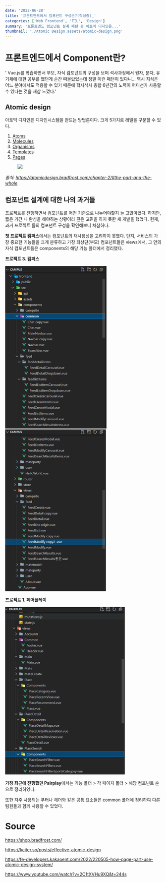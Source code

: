 ```yaml
---
date: '2022-06-28'
title: '프론트엔드에서 컴포넌트 구성은?(작성중)_'
categories: ['Web Frontend', 'TIL', 'Design']
summary: '프론트엔드 컴포넌트 설계 패턴 중 아토믹 디자인은...'
thumbnail: './Atomic Design.assets/atomic-design.png'
---
```


# 프론트엔드에서 Component란?

' Vue.js를 학습하면서 부모, 자식 컴포넌트의 구성을 보며 석사과정에서 원자, 분자, 유기체에 대한 공부를 했던게 순간 떠올랐었는데 정말 이런 패턴이 있다니... 역시 지식은 어느 분야에서도 적용할 수 있기 때문에 학사석사 총합 6년간의 노력이 어디선가 사용할 수 있다는 것을 새삼 느꼈다.'

## Atomic design

아토믹 디자인은 디자인시스템을 만드는 방법론이다. 크게 5가지로 레벨을 구분할 수 있다.

1. [Atoms](https://bradfrost.com/blog/post/atomic-web-design/#atoms)
2. [Molecules](https://bradfrost.com/blog/post/atomic-web-design/#molecules)
3. [Organisms](https://bradfrost.com/blog/post/atomic-web-design/#organisms)
4. [Templates](https://bradfrost.com/blog/post/atomic-web-design/#templates)
5. [Pages](https://bradfrost.com/blog/post/atomic-web-design/#pages)

<figure>
    <img src="https://atomicdesign.bradfrost.com/images/content/instagram-atomic.png" style="max-width:100%; margin: 0 auto;"></img>
</figure>
<address><em>출처</em>: <a href="https://atomicdesign.bradfrost.com/chapter-2/#the-part-and-the-whole"> https://atomicdesign.bradfrost.com/chapter-2/#the-part-and-the-whole </a> </address>

## 컴포넌트 설계에 대한 나의 과거들

프로젝트를 진행하면서 컴포넌트를 어떤 기준으로 나누어야할지 늘 고민이었다. 하지만, 짧은 기간 내 완성을 해야하는 상황이라 깊은 고민을 하지 못한 채 개발을 했었다. 현재, 과거 프로젝트 들의 컴포넌트 구성을 확인해보니 처참하다.

**첫 프로젝트 캠퍼스**에서는 컴포넌트의 재사용성을 고려하지 못했다. 단지, 서비스의 가장 중요한 기능들을 크게 분류하고 가장 최상단(부모) 컴포넌트들은 views에서, 그 안의 자식 컴포넌트들은 components의 해당 기능 폴더에서 정리했다.

**프로젝트 3. 캠퍼스**

<img src="./Atomic Design.assets/image-20220628163235711.png" alt="image-20220628163235711" style="zoom: 67%; margin: 0 auto;" /><img src="./Atomic Design.assets/image-20220628163305027.png" alt="image-20220628163305027" style="zoom:67%; margin:0 auto;" />

**프로젝트 1. 페어플레이**

<img src="./Atomic Design.assets/image-20220628163845007.png" alt="image-20220628163845007" style="zoom:67%;" />

**가장 최근에 진행했던 Pairplay**에서는 기능 폴더 > 각 페이지 폴더 > 해당 컴포넌트 순으로 정리하였다.

또한 자주 사용되는 푸터나 헤더와 같은 공통 요소들은 common 폴더에 정리하여 다른 팀원들과 함께 사용할 수 있었다.

# Source

https://shop.bradfrost.com/

https://kciter.so/posts/effective-atomic-design

https://fe-developers.kakaoent.com/2022/220505-how-page-part-use-atomic-design-system/

https://www.youtube.com/watch?v=2C1tXVHu9XQ&t=244s

